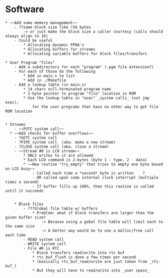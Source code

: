 # Software


	* ~~Add some memory management~~
		- ??some block size like ?16 bytes
			-> or just make the block size a caller courtesy (calls should always align to 16)
		- Could be useful
			* Allocating dynamic PPDA's
			* Allocating buffers for streams
			* Allocating variable buffers for block files/transfers

	* User Program "files"
		- Add a subdirectory for each "program" (.pgm file extension?)
		- For each of those do the following
			* Add in main.s to list
			* Add in ./Makefile
		- Add a lookup table (in main.s)
			* 14 chars null-terminated program name
			* 2-byte pointer to program "file" location in ROM
			* Use the lookup table in "exec" _system calls_ (not jmp exec),
				for the user programs that have no other way to get file ROM location


	* Streams
		- ~~PUTC system call~~
      * ~~Add checks for buffer overflows~~
		- ?GETC system call
		- ?PIPE system call  (aka. make a new stream)
		- ?CLOSE system call (aka. close a stream)
		- ~~Stream #0 is LCD stream~~
			* ONLY writes to it are allowed
			* Each LCD command is 2-bytes (byte 1 - type, 2 - data)
			* ~~New routine "try_empty" that tries to empty one byte based on LCD busy~~
				- Called each time a *second* byte is written    ?
				- OR called upon some internal clock interrupt (multiple times a second)
				- If buffer fills up 100%, then this routine is called until it succeeds


		* Block files
			- ???Global file table w/ buffers
				* Problem: what if block transfers are larger than the given buffer size?
					-> Because using a gobal file table will limit each to the same size
					-> A better way would be to use a malloc/free call each time
			- READ system call
			- WRITE system call
			- File #0 is RTC
				* Block transfers read/write into rtc buf
				* rtc_buf_flush is done a few times per second
				* (basically rtc_buf_read/write are just taken from _rtc-buf_)
				* But they will have to read/write into _user space_
